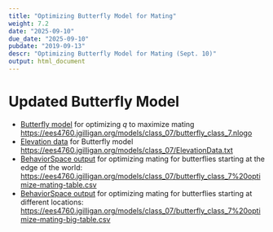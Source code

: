 ```yaml
---
title: "Optimizing Butterfly Model for Mating"
weight: 7.2
date: "2025-09-10"
due_date: "2025-09-10"
pubdate: "2019-09-13"
descr: "Optimizing Butterfly Model for Mating (Sept. 10)"
output: html_document
---
```

# Updated Butterfly Model

* [Butterfly model](/models/class_07/butterfly_class_7.nlogo) 
  for optimizing _q_ to maximize mating
  <https://ees4760.jgilligan.org/models/class_07/butterfly_class_7.nlogo>
* [Elevation data](/models/class_07/ElevationData.txt) for Butterfly model
  <https://ees4760.jgilligan.org/models/class_07/ElevationData.txt>
* [BehaviorSpace output](/models/class_07/butterfly_class_7%20optimize-mating-table.csv)
  for optimizing mating for butterflies starting at the edge of the world:
  <https://ees4760.jgilligan.org/models/class_07/butterfly_class_7%20optimize-mating-table.csv>
* [BehaviorSpace output](/models/class_07/butterfly_class_7%20optimize-mating-big-table.csv)
  for optimizing mating for butterflies starting at different locations:
  <https://ees4760.jgilligan.org/models/class_07/butterfly_class_7%20optimize-mating-big-table.csv>
